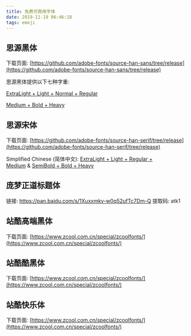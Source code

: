 ```yaml
---
title: 免费可商用字体
date: 2019-11-19 06:46:18
tags: emoji
---
```



## 思源黑体

下载页面: [https://github.com/adobe-fonts/source-han-sans/tree/release](https://github.com/adobe-fonts/source-han-sans/tree/release)

思源黑体提供以下七种字重:

[ExtraLight + Light + Normal + Regular](https://github.com/adobe-fonts/source-han-sans/raw/release/OTC/SourceHanSansOTC_EL-R.zip)

[Medium + Bold + Heavy](https://github.com/adobe-fonts/source-han-sans/raw/release/OTC/SourceHanSansOTC_M-H.zip)



## 思源宋体 

下载页面: [https://github.com/adobe-fonts/source-han-serif/tree/release](https://github.com/adobe-fonts/source-han-serif/tree/release)


Simplified Chinese (简体中文): [ExtraLight + Light + Regular + Medium](https://github.com/adobe-fonts/source-han-serif/raw/release/OTF/SourceHanSerifSC_EL-M.zip) & [SemiBold + Bold + Heavy](https://github.com/adobe-fonts/source-han-serif/raw/release/OTF/SourceHanSerifSC_SB-H.zip)


## 庞梦正道标题体

链接: https://pan.baidu.com/s/1Xuxxmkv-w0q52ufTc7Dm-Q 提取码: atk1

## 站酷高端黑体
下载页面: [https://www.zcool.com.cn/special/zcoolfonts/](https://www.zcool.com.cn/special/zcoolfonts/)

## 站酷酷黑体
下载页面: [https://www.zcool.com.cn/special/zcoolfonts/](https://www.zcool.com.cn/special/zcoolfonts/)


## 站酷快乐体

下载页面: [https://www.zcool.com.cn/special/zcoolfonts/](https://www.zcool.com.cn/special/zcoolfonts/)
